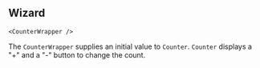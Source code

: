 ## Wizard

    <CounterWrapper />


The `CounterWrapper` supplies an initial value to `Counter`. `Counter` displays a "+" and a "-" button to change the count.
